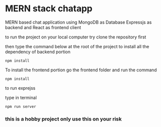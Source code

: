 # MERN stack chatapp

MERN based chat application using MongoDB as Database Expressjs as backend and React as frontend client

to run the project on your local computer try clone the repository first

then type the command below at the root of the project to install all the dependency of backend portion

```
npm install

```

To install the frontend portion go the frontend folder
and run the command

```
npm install

```

to run exprejss

type in terminal

```
npm run server

```

### this is a hobby project only use this on your risk

